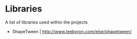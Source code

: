Libraries
==================

A list of libraries used within the projects

 - ShapeTween | http://www.leebyron.com/else/shapetween/
